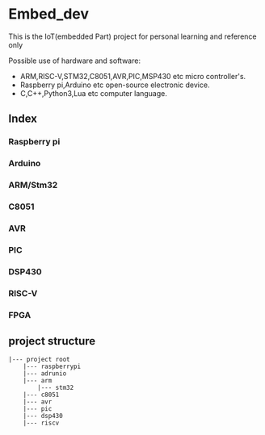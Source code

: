 # Embed_dev
This is the IoT(embedded Part) project for personal learning and reference only

Possible use of hardware and software: 
- ARM,RISC-V,STM32,C8051,AVR,PIC,MSP430 etc micro controller's.
- Raspberry pi,Arduino etc open-source electronic device.
- C,C++,Python3,Lua etc computer language.


## Index

### Raspberry pi

### Arduino

### ARM/Stm32

### C8051

### AVR

### PIC

### DSP430

### RISC-V

### FPGA

## project structure
```
|--- project root
    |--- raspberrypi
    |--- adrunio
    |--- arm
        |--- stm32
    |--- c8051
    |--- avr
    |--- pic
    |--- dsp430
    |--- riscv
```